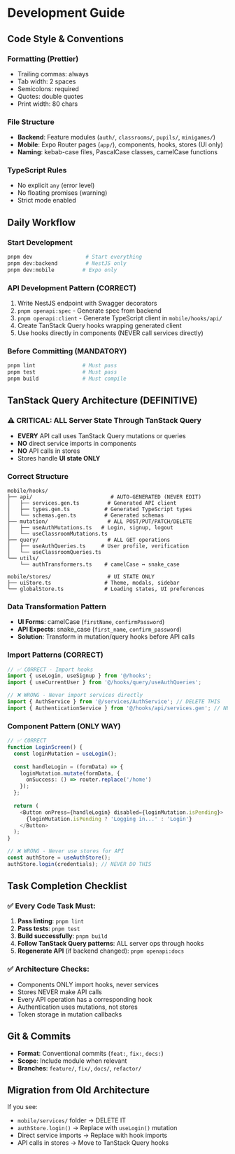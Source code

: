 # Development Guide

## Code Style & Conventions

### Formatting (Prettier)
- Trailing commas: always
- Tab width: 2 spaces  
- Semicolons: required
- Quotes: double quotes
- Print width: 80 chars

### File Structure
- **Backend**: Feature modules (`auth/`, `classrooms/`, `pupils/`, `minigames/`)
- **Mobile**: Expo Router pages (`app/`), components, hooks, stores (UI only)
- **Naming**: kebab-case files, PascalCase classes, camelCase functions

### TypeScript Rules
- No explicit `any` (error level)
- No floating promises (warning)
- Strict mode enabled

## Daily Workflow

### Start Development
```bash
pnpm dev                 # Start everything
pnpm dev:backend         # NestJS only
pnpm dev:mobile         # Expo only
```

### API Development Pattern (CORRECT)
1. Write NestJS endpoint with Swagger decorators
2. `pnpm openapi:spec` - Generate spec from backend
3. `pnpm openapi:client` - Generate TypeScript client in `mobile/hooks/api/`
4. Create TanStack Query hooks wrapping generated client
5. Use hooks directly in components (NEVER call services directly)

### Before Committing (MANDATORY)
```bash
pnpm lint               # Must pass
pnpm test               # Must pass
pnpm build              # Must compile
```

## TanStack Query Architecture (DEFINITIVE)

### ⚠️ CRITICAL: ALL Server State Through TanStack Query
- **EVERY** API call uses TanStack Query mutations or queries
- **NO** direct service imports in components
- **NO** API calls in stores
- Stores handle **UI state ONLY**

### Correct Structure
```
mobile/hooks/
├── api/                         # AUTO-GENERATED (NEVER EDIT)
│   ├── services.gen.ts         # Generated API client
│   ├── types.gen.ts           # Generated TypeScript types
│   └── schemas.gen.ts         # Generated schemas
├── mutation/                   # ALL POST/PUT/PATCH/DELETE
│   ├── useAuthMutations.ts   # Login, signup, logout
│   └── useClassroomMutations.ts
├── query/                      # ALL GET operations
│   ├── useAuthQueries.ts     # User profile, verification
│   └── useClassroomQueries.ts
└── utils/
    └── authTransformers.ts    # camelCase ↔ snake_case

mobile/stores/                  # UI STATE ONLY
├── uiStore.ts                 # Theme, modals, sidebar
└── globalStore.ts             # Loading states, UI preferences
```

### Data Transformation Pattern
- **UI Forms**: camelCase (`firstName`, `confirmPassword`)
- **API Expects**: snake_case (`first_name`, `confirm_password`)
- **Solution**: Transform in mutation/query hooks before API calls

### Import Patterns (CORRECT)
```typescript
// ✅ CORRECT - Import hooks
import { useLogin, useSignup } from '@/hooks';
import { useCurrentUser } from '@/hooks/query/useAuthQueries';

// ❌ WRONG - Never import services directly
import { AuthService } from '@/services/AuthService'; // DELETE THIS
import { AuthenticationService } from '@/hooks/api/services.gen'; // NEVER IN COMPONENTS
```

### Component Pattern (ONLY WAY)
```typescript
// ✅ CORRECT
function LoginScreen() {
  const loginMutation = useLogin();
  
  const handleLogin = (formData) => {
    loginMutation.mutate(formData, {
      onSuccess: () => router.replace('/home')
    });
  };
  
  return (
    <Button onPress={handleLogin} disabled={loginMutation.isPending}>
      {loginMutation.isPending ? 'Logging in...' : 'Login'}
    </Button>
  );
}

// ❌ WRONG - Never use stores for API
const authStore = useAuthStore();
authStore.login(credentials); // NEVER DO THIS
```

## Task Completion Checklist

### ✅ Every Code Task Must:
1. **Pass linting**: `pnpm lint`
2. **Pass tests**: `pnpm test` 
3. **Build successfully**: `pnpm build`
4. **Follow TanStack Query patterns**: ALL server ops through hooks
5. **Regenerate API** (if backend changed): `pnpm openapi:docs`

### ✅ Architecture Checks:
- Components ONLY import hooks, never services
- Stores NEVER make API calls
- Every API operation has a corresponding hook
- Authentication uses mutations, not stores
- Token storage in mutation callbacks

## Git & Commits
- **Format**: Conventional commits (`feat:`, `fix:`, `docs:`)
- **Scope**: Include module when relevant
- **Branches**: `feature/`, `fix/`, `docs/`, `refactor/`

## Migration from Old Architecture
If you see:
- `mobile/services/` folder → DELETE IT
- `authStore.login()` → Replace with `useLogin()` mutation
- Direct service imports → Replace with hook imports
- API calls in stores → Move to TanStack Query hooks